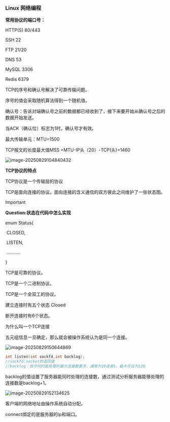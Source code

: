 ### Linux 网络编程

**常用协议的端口号：**

HTTP(S)   80/443

SSH           22

FTP           21/20

DNS          53

MySQL      3306

Redis         6379

TCP的序号和确认号解决了可靠传输问题。

序号的值会采取随机算法得到一个随机值。

确认号：告诉对端确认号之前的数据都已经收到了，接下来要开始从确认号之后的数据开始发送。

当ACK（确认位）标志为1时，确认号才有效。

最大传输单元：MTU=1500

TCP报文的长度最大值MSS =MTU-IP头（20）-TCP(头)=1460

![image-20250829104840432](C:\Users\34078\AppData\Roaming\Typora\typora-user-images\image-20250829104840432.png)

**TCP协议的特点**

TCP协议是一个传输层的协议

TCP是面向连接的协议。面向连接的含义通信的双方彼此之间维护了一张状态图。

> [!IMPORTANT]
>
> **Question:状态在代码中怎么实现**
>
> enum  Status{
>
> ​           CLOSED,
>
> ​            LISTEN,
>
> ​             ...........
>
> }

TCP是可靠的协议。

TCP是一个二进制协议。

TCP是一个全双工的协议。



建立连接时有五个状态 Closed

断开连接时有6个状态。



为什么叫一个TCP连接

五元组信息一旦确定，那么就会被操作系统认为是同一个连接。



![image-20250829150644869](C:\Users\34078\AppData\Roaming\Typora\typora-user-images\image-20250829150644869.png)



```c++
int listen(int sockfd,int backlog);
//sockfd:socket的返回值
//backlog：指令同时能处理的最大连接数要求，通常为10或者5，最大可设为128.
```

backlog的值设置了服务器能同时处理的连接数，通过测试分析服务器能够处理的连接数是backlog+1。

![image-20250829152134625](C:\Users\34078\AppData\Roaming\Typora\typora-user-images\image-20250829152134625.png)

客户端的网络地址由操作系统自动分配。

connect绑定的是服务器的ip和端口。